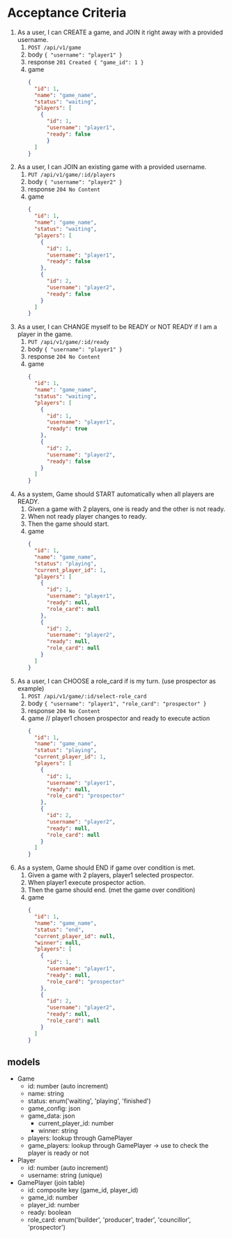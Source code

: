 # Acceptance Criteria

1. As a user, I can CREATE a game, and JOIN it right away with a provided username.
   1. `POST /api/v1/game`
   2. body `{ "username": "player1" }`
   3. response `201 Created { "game_id": 1 }`
   4. game
      ```json
      {
        "id": 1,
        "name": "game_name",
        "status": "waiting",
        "players": [
          {
            "id": 1,
            "username": "player1",
            "ready": false
            }
        ]
      }
      ```
2. As a user, I can JOIN an existing game with a provided username.
   1. `PUT /api/v1/game/:id/players`
   2. body `{ "username": "player2" }`
   3. response `204 No Content`
   4. game
      ```json
      {
        "id": 1,
        "name": "game_name",
        "status": "waiting",
        "players": [
          {
            "id": 1,
            "username": "player1",
            "ready": false
          },
          {
            "id": 2,
            "username": "player2",
            "ready": false
          }
        ]
      }
      ```
3. As a user, I can CHANGE myself to be READY or NOT READY if I am a player in the game.
   1. `PUT /api/v1/game/:id/ready`
   2. body `{ "username": "player1" }`
   3. response `204 No Content`
   4. game
      ```json
      {
        "id": 1,
        "name": "game_name",
        "status": "waiting",
        "players": [
          {
            "id": 1,
            "username": "player1",
            "ready": true
          },
          {
            "id": 2,
            "username": "player2",
            "ready": false
          }
        ]
      }
      ```
4. As a system, Game should START automatically when all players are READY.
   1. Given a game with 2 players, one is ready and the other is not ready.
   2. When not ready player changes to ready.
   3. Then the game should start.
   4. game
      ```json
      {
        "id": 1,
        "name": "game_name",
        "status": "playing",
        "current_player_id": 1,
        "players": [
          {
            "id": 1,
            "username": "player1",
            "ready": null,
            "role_card": null
          },
          {
            "id": 2,
            "username": "player2",
            "ready": null,
            "role_card": null
          }
        ]
      }
      ```
5. As a user, I can CHOOSE a role_card if is my turn. (use prospector as example)
   1. `POST /api/v1/game/:id/select-role_card`
   2. body `{ "username": "player1", "role_card": "prospector" }`
   3. response `204 No Content`
   4. game // player1 chosen prospector and ready to execute action
      ```json
      {
        "id": 1,
        "name": "game_name",
        "status": "playing",
        "current_player_id": 1,
        "players": [
          {
            "id": 1,
            "username": "player1",
            "ready": null,
            "role_card": "prospector"
          },
          {
            "id": 2,
            "username": "player2",
            "ready": null,
            "role_card": null
          }
        ]
      }
      ```
6. As a system, Game should END if game over condition is met.
   1. Given a game with 2 players, player1 selected prospector.
   2. When player1 execute prospector action.
   3. Then the game should end. (met the game over condition)
   4. game
      ```json
      {
        "id": 1,
        "name": "game_name",
        "status": "end",
        "current_player_id": null,
        "winner": null,
        "players": [
          {
            "id": 1,
            "username": "player1",
            "ready": null,
            "role_card": "prospector"
          },
          {
            "id": 2,
            "username": "player2",
            "ready": null,
            "role_card": null
          }
        ]
      }
      ```

## models

- Game
  - id: number (auto increment)
  - name: string
  - status: enum('waiting', 'playing', 'finished')
  - game_config: json
  - game_data: json
    - current_player_id: number
    - winner: string
  - players: lookup through GamePlayer
  - game_players: lookup through GamePlayer -> use to check the player is ready or not
- Player
  - id: number (auto increment)
  - username: string (unique)
- GamePlayer (join table)
  - id: composite key (game_id, player_id)
  - game_id: number
  - player_id: number
  - ready: boolean
  - role_card: enum('builder', 'producer', trader', 'councillor', 'prospector')
